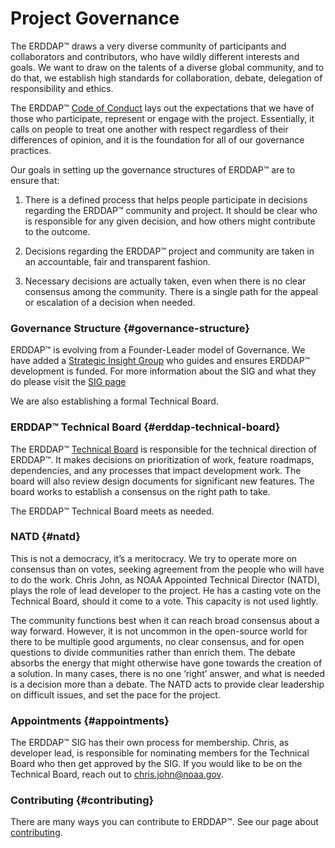 # Project Governance

The ERDDAP™ draws a very diverse community of participants and collaborators and contributors, who have wildly different interests and goals. We want to draw on the talents of a diverse global community, and to do that, we establish high standards for collaboration, debate, delegation of responsibility and ethics.

The ERDDAP™ [Code of Conduct](https://github.com/ERDDAP/erddap/blob/main/CODE_OF_CONDUCT.md) lays out the expectations that we have of those who participate, represent or engage with the project. Essentially, it calls on people to treat one another with respect regardless of their differences of opinion, and it is the foundation for all of our governance practices.

Our goals in setting up the governance structures of ERDDAP™ are to ensure that:

1. There is a defined process that helps people participate in decisions regarding the ERDDAP™ community and project. It should be clear who is responsible for any given decision, and how others might contribute to the outcome.

2. Decisions regarding the ERDDAP™ project and community are taken in an accountable, fair and transparent fashion.

3. Necessary decisions are actually taken, even when there is no clear consensus among the community. There is a single path for the appeal or escalation of a decision when needed.


### Governance Structure {#governance-structure}

ERDDAP™ is evolving from a Founder-Leader model of Governance. We have added a [Strategic Insight Group](/StrategicInsightGroup) who guides and ensures ERDDAP™ development is funded. For more information about the SIG and what they do please visit the [SIG page](/StrategicInsightGroup)

We are also establishing a formal Technical Board.


### ERDDAP™ Technical Board {#erddap-technical-board}

The ERDDAP™ [Technical Board](/technical-board) is responsible for the technical direction of ERDDAP™. It makes decisions on prioritization of work, feature roadmaps, dependencies, and any processes that impact development work. The board will also review design documents for significant new features. The board works to establish a consensus on the right path to take.

The ERDDAP™ Technical Board meets as needed.


### NATD {#natd}

This is not a democracy, it’s a meritocracy. We try to operate more on consensus than on votes, seeking agreement from the people who will have to do the work. Chris John, as NOAA Appointed Technical Director (NATD), plays the role of lead developer to the project. He has a casting vote on the Technical Board, should it come to a vote. This capacity is not used lightly.

The community functions best when it can reach broad consensus about a way forward. However, it is not uncommon in the open-source world for there to be multiple good arguments, no clear consensus, and for open questions to divide communities rather than enrich them. The debate absorbs the energy that might otherwise have gone towards the creation of a solution. In many cases, there is no one ‘right’ answer, and what is needed is a decision more than a debate. The NATD acts to provide clear leadership on difficult issues, and set the pace for the project.


### Appointments {#appointments}

The ERDDAP™ SIG has their own process for membership. Chris, as developer lead, is responsible for nominating members for the Technical Board who then get approved by the SIG. If you would like to be on the Technical Board, reach out to [chris.john@noaa.gov](mailto:chris.john@noaa.gov).


### Contributing {#contributing}

There are many ways you can contribute to ERDDAP™. See our page about [contributing](/docs/contributing).
